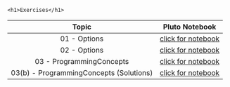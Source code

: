 
~~~
<h1>Exercises</h1>
~~~

Topic | Pluto Notebook
:-----: | :--------:
01 - Options         | [click for notebook](../exercises_pluto_01)
02 - Options         | [click for notebook](../exercises_pluto_02)
03 - ProgrammingConcepts         | [click for notebook](../exercises_pluto_03)
03(b) - ProgrammingConcepts (Solutions)         | [click for notebook](../exercises_pluto_03_sol)


